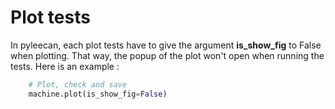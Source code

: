 # Plot tests

In pyleecan, each plot tests have to give the argument __is_show_fig__ to False when plotting. That way, the popup of the plot won't open when running the tests.
Here is an example :

```py
    # Plot, check and save
    machine.plot(is_show_fig=False)
```
